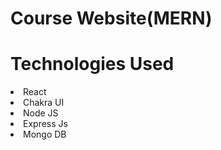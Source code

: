 <h1> Course Website(MERN) </h1>
<h1>Technologies Used</h1>
<li>React</li>
<li>Chakra UI</li>
<li>Node JS</li>
<li>Express Js</li>
<li>Mongo DB</li>

